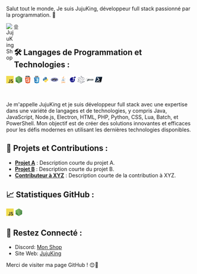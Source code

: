 Salut tout le monde, Je suis JujuKing, développeur full stack passionné par la programmation. 🚀

<a href="https://jujuking.fr/web">
  🌐
</a>

<a href="https://discord.gg/9M6EqY75QF">
  <img align="left" alt="JujuKing Shop " width="21px" src="https://raw.githubusercontent.com/anuraghazra/anuraghazra/master/assets/discord-round.svg" />
</a>
<br />
<br />

## 🛠️ Langages de Programmation et Technologies :

<code><img height="20" src="https://raw.githubusercontent.com/github/explore/80688e429a7d4ef2fca1e82350fe8e3517d3494d/topics/javascript/javascript.png"></code>
<code><img height="20" src="https://raw.githubusercontent.com/github/explore/80688e429a7d4ef2fca1e82350fe8e3517d3494d/topics/nodejs/nodejs.png"></code>
<code><img height="20" src="https://raw.githubusercontent.com/github/explore/80688e429a7d4ef2fca1e82350fe8e3517d3494d/topics/html/html.png"></code>
<code><img height="20" src="https://raw.githubusercontent.com/github/explore/80688e429a7d4ef2fca1e82350fe8e3517d3494d/topics/css/css.png"></code>
<code><img height="20" src="https://raw.githubusercontent.com/github/explore/80688e429a7d4ef2fca1e82350fe8e3517d3494d/topics/python/python.png"></code>
<code><img height="20" src="https://raw.githubusercontent.com/github/explore/80688e429a7d4ef2fca1e82350fe8e3517d3494d/topics/php/php.png"></code>
<code><img height="20" src="https://raw.githubusercontent.com/github/explore/80688e429a7d4ef2fca1e82350fe8e3517d3494d/topics/java/java.png"></code>
<code><img height="20" src="https://raw.githubusercontent.com/github/explore/80688e429a7d4ef2fca1e82350fe8e3517d3494d/topics/lua/lua.png"></code>
<code><img height="20" src="https://raw.githubusercontent.com/github/explore/80688e429a7d4ef2fca1e82350fe8e3517d3494d/topics/electron/electron.png"></code>
<code><img height="20" src="https://raw.githubusercontent.com/github/explore/80688e429a7d4ef2fca1e82350fe8e3517d3494d/topics/bash/bash.png"></code>
<code><img height="20" src="https://raw.githubusercontent.com/github/explore/80688e429a7d4ef2fca1e82350fe8e3517d3494d/topics/powershell/powershell.png"></code>

<br />

Je m'appelle JujuKing et je suis développeur full stack avec une expertise dans une variété de langages et de technologies, y compris Java, JavaScript, Node.js, Electron, HTML, PHP, Python, CSS, Lua, Batch, et PowerShell. Mon objectif est de créer des solutions innovantes et efficaces pour les défis modernes en utilisant les dernières technologies disponibles.

## 🌟 Projets et Contributions :

- **[Projet A](https://github.com/jujukingg/projet-a)** : Description courte du projet A.
- **[Projet B](https://github.com/jujukingg/projet-b)** : Description courte du projet B.
- **[Contributeur à XYZ](https://github.com/xyz/xyz)** : Description courte de la contribution à XYZ.

## 📈 Statistiques GitHub :

<code><img height="20" src="https://raw.githubusercontent.com/github/explore/80688e429a7d4ef2fca1e82350fe8e3517d3494d/topics/javascript/javascript.png"></code>
<code><img height="20" src="https://raw.githubusercontent.com/github/explore/80688e429a7d4ef2fca1e82350fe8e3517d3494d/topics/nodejs/nodejs.png"></code>   

## 🔗 Restez Connecté :

- Discord: [Mon Shop](https://discord.gg/9M6EqY75QF)
- Site Web: [JujuKing](https://jujuking.fr)

Merci de visiter ma page GitHub ! 😊🚀
